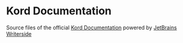 # Kord Documentation

Source files of the official [Kord Documentation](https://kord.dev) powered by [JetBrains Writerside](https://lp.jetbrains.com/writerside/)
